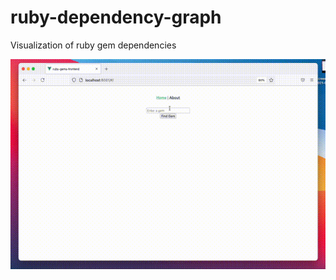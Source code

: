 # ruby-dependency-graph
Visualization of ruby gem dependencies

![demo-graph-visualization](demo.gif)
